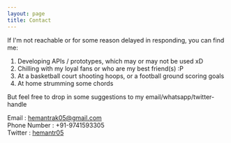 ```yaml
---
layout: page
title: Contact
---
```


If I'm not reachable or for some reason delayed in responding, you can find me:

1. Developing APIs / prototypes, which may or may not be used xD
2. Chilling with my loyal fans or who are my best friend(s) :P
3. At a basketball court shooting hoops, or a football ground scoring goals
4. At home strumming some chords

But feel free to drop in some suggestions to my email/whatsapp/twitter-handle

Email : hemantrak05@gmail.com<br>
Phone Number : +91-9741593305<br>
Twitter : [hemantr05](https://twitter.com/intent/tweet?text=%hemantr05)



